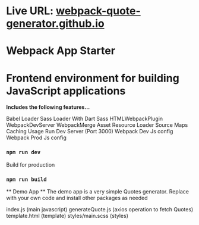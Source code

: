 # Live URL: [webpack-quote-generator.github.io](https://vvarthan7.github.io/webpack-quote-generator.github.io/)

# Webpack App Starter
# Frontend environment for building JavaScript applications

**Includes the following features...**

Babel Loader
Sass Loader With Dart Sass
HTMLWebpackPlugin
WebpackDevServer
WebpackMerge
Asset Resource Loader
Source Maps
Caching
Usage
Run Dev Server (Port 3000)
Webpack Dev Js config
Webpack Prod Js config

### `npm run dev`

Build for production

### `npm run build`

** Demo App **
The demo app is a very simple Quotes generator. Replace with your own code and install other packages as needed

index.js (main javascript)
generateQuote.js (axios operation to fetch Quotes)
template.html (template)
styles/main.scss (styles)
